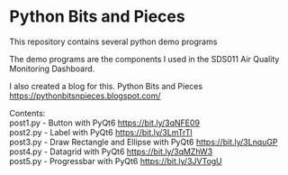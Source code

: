 # Python Bits and Pieces
This repository contains several python demo programs

The demo programs are the components I used in the SDS011 Air Quality Monitoring Dashboard.

I also created a blog for this. Python Bits and Pieces https://pythonbitsnpieces.blogspot.com/

Contents:
<br>post1.py - Button with PyQt6 https://bit.ly/3qNFE09
<br>post2.py - Label with PyQt6 https://bit.ly/3LmTrTl
<br>post3.py - Draw Rectangle and Ellipse with PyQt6 https://bit.ly/3LnquGP
<br>post4.py - Datagrid with PyQt6 https://bit.ly/3qMZhW3
<br>post5.py - Progressbar with PyQt6 https://bit.ly/3JVTogU
